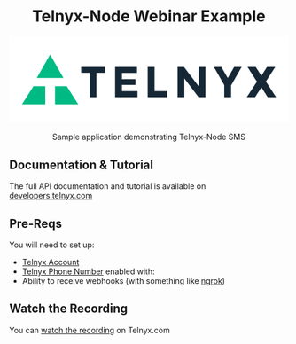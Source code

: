 <div align="center">

# Telnyx-Node Webinar Example

![Telnyx](../logo-dark.png)

Sample application demonstrating Telnyx-Node SMS

</div>

## Documentation & Tutorial

The full API documentation and tutorial is available on [developers.telnyx.com](https://developers.telnyx.com)

## Pre-Reqs

You will need to set up:

* [Telnyx Account](https://telnyx.com/sign-up?utm_source=referral&utm_medium=github_referral&utm_campaign=cross-site-link)
* [Telnyx Phone Number](https://portal.telnyx.com/#/app/numbers/my-numbers?utm_source=referral&utm_medium=github_referral&utm_campaign=cross-site-link) enabled with:
* Ability to receive webhooks (with something like [ngrok](https://developers.telnyx.com/docs/v2/development/ngrok?utm_source=referral&utm_medium=github_referral&utm_campaign=cross-site-link))

## Watch the Recording

You can [watch the recording](https://telnyx.com/resources/node-sdk-recap) on Telnyx.com
